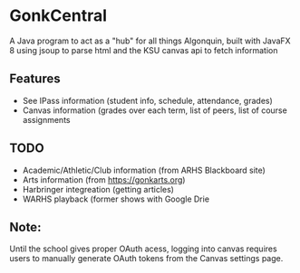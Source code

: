 # GonkCentral
A Java program to act as a "hub" for all things Algonquin, built with JavaFX 8 using jsoup to parse html and the KSU canvas api to fetch information
## Features
- See IPass information (student info, schedule, attendance, grades)
- Canvas information (grades over each term, list of peers, list of course assignments
## TODO
- Academic/Athletic/Club information (from ARHS Blackboard site)
- Arts information (from https://gonkarts.org)
- Harbringer integreation (getting articles)
- WARHS playback (former shows with Google Drie
## Note:
Until the school gives proper OAuth acess, logging into canvas requires users to manually generate OAuth tokens from the Canvas settings page.
